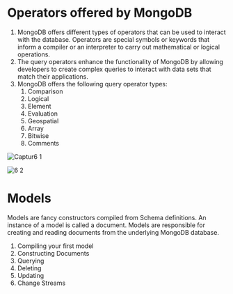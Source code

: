 
# Operators offered by MongoDB
1. MongoDB offers different types of operators that can be used to interact with the database. Operators are special symbols or keywords that inform a compiler or an interpreter to carry out mathematical or logical operations.
2. The query operators enhance the functionality of MongoDB by allowing developers to create complex queries to interact with data sets that match their applications. 
3. MongoDB offers the following query operator types:
   1. Comparison
   2. Logical
   3. Element
   4. Evaluation
   5. Geospatial
   6. Array
   7. Bitwise
   8. Comments
  
![Captur6 1](https://user-images.githubusercontent.com/49730521/117323666-b9d0aa00-aeac-11eb-87e1-58bbceba0ba2.PNG)

![6 2](https://user-images.githubusercontent.com/49730521/117323689-be955e00-aeac-11eb-9e5d-171a7297f2bd.PNG)

# Models
Models are fancy constructors compiled from Schema definitions. An instance of a model is called a document. Models are responsible for creating and reading documents from the underlying MongoDB database.
1. Compiling your first model
2. Constructing Documents
3. Querying
4. Deleting
5. Updating
6. Change Streams

